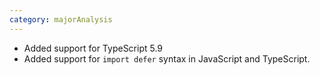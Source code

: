 ```yaml
---
category: majorAnalysis
---
```

* Added support for TypeScript 5.9
* Added support for `import defer` syntax in JavaScript and TypeScript.
